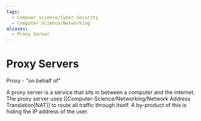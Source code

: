 ```yaml
---
tags:
  - Compuer_science/Cyber_Security
  - Computer_Science/Networking
aliases:
  - Proxy Server
---
```

# Proxy Servers

 Proxy - "on behalf of"

A proxy server is a service that sits in between a computer and the internet. The proxy server uses [[Computer-Science/Networking/Network Address Translation|NAT]] to route all traffic through itself. A by-product of this is hiding the IP address of the user.


